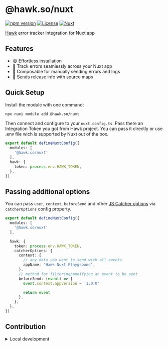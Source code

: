 # @hawk.so/nuxt

[![npm version][npm-version-src]][npm-version-href]
[![License][license-src]][license-href]
[![Nuxt][nuxt-src]][nuxt-href]

[Hawk](https://hawk.so) error tracker integration for Nuxt app

## Features

- 😋 Effortless installation
- 🦅 Track errors seamlessly across your Nuxt app
- 💼 Composable for manually sending errors and logs
- 💌 Sends release info with source maps

## Quick Setup

Install the module with one command:

```bash
npx nuxi module add @hawk.so/nuxt
```

Then connect and configure to your `nuxt.config.ts`. Pass there an Integration Token you got from Hawk project. 
You can pass it directly or use .env file wich is supported by Nuxt out of the box.

```ts
export default defineNuxtConfig({
  modules: [
    '@hawk.so/nuxt'
  ],
  hawk: {
    token: process.env.HAWK_TOKEN,
  },
})
```

## Passing additional options

You can pass `user`, `context`, `beforeSend` and other [JS Catcher options](https://github.com/codex-team/hawk.javascript?tab=readme-ov-file#usage) via `catcherOptions` config property.

```ts
export default defineNuxtConfig({
  modules: [
    '@hawk.so/nuxt'
  ],

  hawk: {
    token: process.env.HAWK_TOKEN,
    catcherOptions: {
      context: {
        // any data you want to send with all events
        appName: 'Hawk Nuxt Playground',
      },
      // method for filtering/modifying an event to be sent
      beforeSend: (event) => {
        event.context.appVersion = '1.0.0'

        return event
      },
    },
  },
})
```

## Contribution

<details>
  <summary>Local development</summary>

  <p>Copy .env.example to the .env file in /playground. Put Hawk Integration Token in there.</p>
  
  ```bash
  # Install dependencies
  npm install
  
  # Generate type stubs
  npm run dev:prepare
  
  # Develop with the playground
  npm run dev
  
  # Build the playground
  npm run dev:build
  
  # Run ESLint
  npm run lint
  
  # Run Vitest
  npm run test
  npm run test:watch
  
  # Release new version
  npm run release
  ```

</details>


<!-- Badges -->
[npm-version-src]: https://img.shields.io/npm/v/@hawk.so/nuxt/latest.svg?style=flat&colorA=020420&colorB=00DC82
[npm-version-href]: https://npmjs.com/package/@hawk.so/nuxt

[license-src]: https://img.shields.io/npm/l/@hawk.so/nuxt.svg?style=flat&colorA=020420&colorB=00DC82
[license-href]: https://npmjs.com/package/@hawk.so/nuxt

[nuxt-src]: https://img.shields.io/badge/Nuxt-020420?logo=nuxt.js
[nuxt-href]: https://nuxt.com
